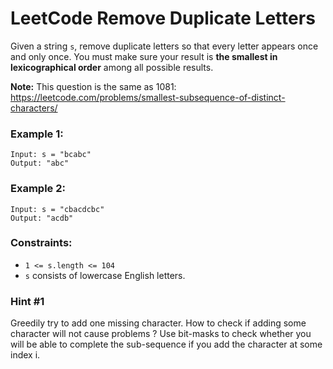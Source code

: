 # LeetCode Remove Duplicate Letters
Given a string `s`, remove duplicate letters so that every letter appears once and only once. You must make sure your result is **the smallest in lexicographical order** among all possible results.

**Note:** This question is the same as 1081: https://leetcode.com/problems/smallest-subsequence-of-distinct-characters/

 

### Example 1:
```          
Input: s = "bcabc"
Output: "abc"
```             

### Example 2:
```
Input: s = "cbacdcbc"
Output: "acdb"
``` 

### Constraints:

* `1 <= s.length <= 104`
* `s` consists of lowercase English letters.

### Hint #1  
Greedily try to add one missing character. How to check if adding some character will not cause problems ? Use bit-masks to check whether you will be able to complete the sub-sequence if you add the character at some index i.